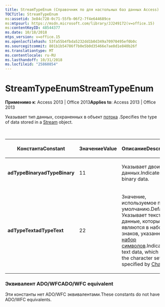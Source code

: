 ```yaml
---
title: StreamTypeEnum (Справочник по для настольных баз данных Access)
TOCTitle: StreamTypeEnum
ms:assetid: 3e84c728-0c71-55fb-06f2-7f4e644689ce
ms:mtpsurl: https://msdn.microsoft.com/library/JJ249172(v=office.15)
ms:contentKeyID: 48544377
ms.date: 10/18/2018
mtps_version: v=office.15
ms.openlocfilehash: 53fa55b4fbda5232dd1b0d349a70970495ef0b0c
ms.sourcegitcommit: 801b1b54786f7b0e5b0d35466e7ae8d1e840b26f
ms.translationtype: MT
ms.contentlocale: ru-RU
ms.lasthandoff: 10/31/2018
ms.locfileid: "25860854"
---
```

# <a name="streamtypeenum"></a><span data-ttu-id="ba495-102">StreamTypeEnum</span><span class="sxs-lookup"><span data-stu-id="ba495-102">StreamTypeEnum</span></span>

<span data-ttu-id="ba495-103">**Применимо к**: Access 2013 | Office 2013</span><span class="sxs-lookup"><span data-stu-id="ba495-103">**Applies to**: Access 2013 | Office 2013</span></span>

<span data-ttu-id="ba495-104">Указывает тип данных, сохраненных в объект [потока](stream-object-ado.md) .</span><span class="sxs-lookup"><span data-stu-id="ba495-104">Specifies the type of data stored in a [Stream](stream-object-ado.md) object.</span></span>

<br/>

<table>
<colgroup>
<col style="width: 33%" />
<col style="width: 33%" />
<col style="width: 33%" />
</colgroup>
<thead>
<tr class="header">
<th><p><span data-ttu-id="ba495-105">Константа</span><span class="sxs-lookup"><span data-stu-id="ba495-105">Constant</span></span></p></th>
<th><p><span data-ttu-id="ba495-106">Значение</span><span class="sxs-lookup"><span data-stu-id="ba495-106">Value</span></span></p></th>
<th><p><span data-ttu-id="ba495-107">Описание</span><span class="sxs-lookup"><span data-stu-id="ba495-107">Description</span></span></p></th>
</tr>
</thead>
<tbody>
<tr class="odd">
<td><p><span data-ttu-id="ba495-108"><strong>adTypeBinary</strong></span><span class="sxs-lookup"><span data-stu-id="ba495-108"><strong>adTypeBinary</strong></span></span></p></td>
<td><p><span data-ttu-id="ba495-109">1</span><span class="sxs-lookup"><span data-stu-id="ba495-109">1</span></span></p></td>
<td><p><span data-ttu-id="ba495-110">Указывает двоичных данных.</span><span class="sxs-lookup"><span data-stu-id="ba495-110">Indicates binary data.</span></span></p></td>
</tr>
<tr class="even">
<td><p><span data-ttu-id="ba495-111"><strong>adTypeText</strong></span><span class="sxs-lookup"><span data-stu-id="ba495-111"><strong>adTypeText</strong></span></span></p></td>
<td><p><span data-ttu-id="ba495-112">2</span><span class="sxs-lookup"><span data-stu-id="ba495-112">2</span></span></p></td>
<td><p><span data-ttu-id="ba495-113">Значение, используемое по умолчанию.</span><span class="sxs-lookup"><span data-stu-id="ba495-113">Default.</span></span> <span data-ttu-id="ba495-114">Указывает текст данные, которые являются в набор знаков, указанный с <a href="charset-property-ado.md">набор символов</a>.</span><span class="sxs-lookup"><span data-stu-id="ba495-114">Indicates text data, which is in the character set specified by <a href="charset-property-ado.md">Charset</a>.</span></span></p></td>
</tr>
</tbody>
</table>


### <a name="adowfc-equivalent"></a><span data-ttu-id="ba495-115">Эквивалент ADO/WFC</span><span class="sxs-lookup"><span data-stu-id="ba495-115">ADO/WFC equivalent</span></span>

<span data-ttu-id="ba495-116">Эти константы нет ADO/WFC эквивалентами.</span><span class="sxs-lookup"><span data-stu-id="ba495-116">These constants do not have ADO/WFC equivalents.</span></span>

